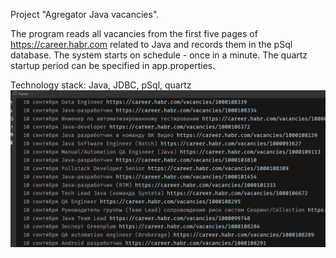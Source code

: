 Project "Agregator Java vacancies".

The program reads all vacancies from the first five pages of https://career.habr.com related to Java and records them in the pSql database.
The system starts on schedule - once in a minute.
The quartz startup period can be specified in app.properties.

Technology stack: Java, JDBC, pSql, quartz
![alt text](src/main/resources/images/consoleOutput.png)

